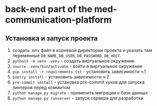 # back-end part of the med-communication-platform

## Установка и запуск проекта

1) создать .env файл в корневой директории проекта и указать там переменные `DB_NAME`, `DB_USER`, `DB_PASSWORD`, `DB_HOST`.
2) `python3 -m venv .venv` - создать виртуальное окружение
3) `source .venv/bin/activate` - войти в виртуальное окружение
4) `pip install -r requirements.txt` - установить зависимости ч.1
5) `poetry install` - установить зависимости ч.2
6) `pre-commit install` - установка pre-commit хуков для запуска линтеров перед коммитом
7) `python manage.py migrate` - применить миграции к базе данных
8) `python manage.py runserver` - запуск сервера для разработки
